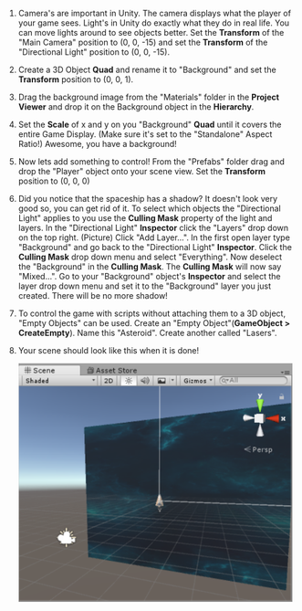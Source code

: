 1. Camera's are important in Unity. The camera displays what the player of your game sees. Light's in Unity do exactly what they do in real life. You can move lights around to see objects better. Set the **Transform** of the "Main Camera" position to (0, 0, -15) and set the **Transform** of the "Directional Light" position to (0, 0, -15).

2. Create a 3D Object **Quad** and rename it to "Background" and set the **Transform** position to (0, 0, 1).

3. Drag the background image from the "Materials" folder in the **Project Viewer** and drop it on the Background object in the **Hierarchy**. 

4. Set the **Scale** of x and y on you "Background" **Quad** until it covers the entire Game Display. (Make sure it's set to the "Standalone" Aspect Ratio!) Awesome, you have a background!

5. Now lets add something to control! From the "Prefabs" folder drag and drop the "Player" object onto your scene view. Set the **Transform** position to (0, 0, 0)

6. Did you notice that the spaceship has a shadow? It doesn't look very good so, you can get rid of it. To select which objects the "Directional Light" applies to you use the **Culling Mask** property of the light and layers. In the "Directional Light" **Inspector** click the "Layers" drop down on the top right.
(Picture)
Click "Add Layer...". In the first open layer type "Background" and go back to the "Directional Light" **Inspector**. Click the **Culling Mask** drop down menu and select "Everything". Now deselect the "Background" in the **Culling Mask**. The **Culling Mask** will now say "Mixed...". Go to your "Background" object's **Inspector** and select the layer drop down menu and set it to the "Background" layer you just created. There will be no more shadow!

7. To control the game with scripts without attaching them to a 3D object, "Empty Objects" can be used. Create an "Empty Object"(**GameObject > CreateEmpty**). Name this "Asteroid". Create another called "Lasers". 

8. Your scene should look like this when it is done!
    
    ![](assets/CreateYourGameWorld.png)